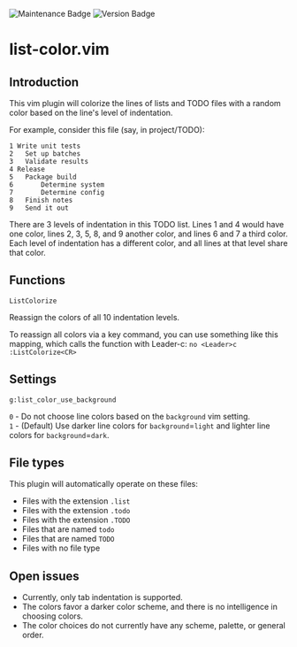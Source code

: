 ![Maintenance Badge](https://img.shields.io/badge/Maintained-yes-success)
![Version Badge](https://img.shields.io/badge/Version-1.2-informational)

# list-color.vim


## Introduction
This vim plugin will colorize the lines of lists and TODO files
with a random color based on the line's level of indentation.

For example, consider this file (say, in project/TODO):
```
1 Write unit tests
2 	Set up batches
3 	Validate results
4 Release
5 	Package build
6 		Determine system
7 		Determine config
8 	Finish notes
9 	Send it out
```

There are 3 levels of indentation in this TODO list. Lines 1 and 4 would have
one color, lines 2, 3, 5, 8, and 9 another color, and lines 6 and 7 a third
color. Each level of indentation has a different color, and all lines at that
level share that color.


## Functions
```
ListColorize
```
Reassign the colors of all 10 indentation levels.

To reassign all colors via a key command, you can use something like this mapping, which calls the function with Leader-c:
`no <Leader>c :ListColorize<CR>`


## Settings
```
g:list_color_use_background
```
`0` - Do not choose line colors based on the `background` vim setting.<br>
`1` - (Default) Use darker line colors for `background`=`light` and lighter line colors for `background`=`dark`.


## File types
This plugin will automatically operate on these files:
* Files with the extension `.list`
* Files with the extension `.todo`
* Files with the extension `.TODO`
* Files that are named `todo`
* Files that are named `TODO`
* Files with no file type


## Open issues
- Currently, only tab indentation is supported.
- The colors favor a darker color scheme, and there is no intelligence in choosing colors.
- The color choices do not currently have any scheme, palette, or general order.
